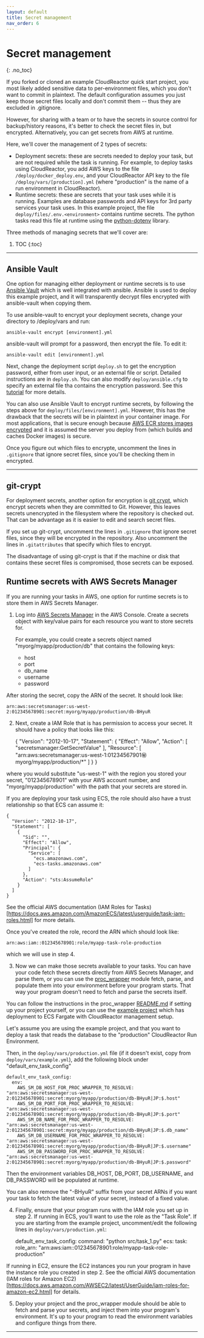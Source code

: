 ```yaml
---
layout: default
title: Secret management
nav_order: 6
---
```


# Secret management
{: .no_toc}

If you forked or cloned an example CloudReactor quick start project, you most likely added sensitive data to per-environment files, which you don't want to commit in plaintext. The default configuration assumes you just keep those secret files locally and don't commit them -- thus they are excluded in .gitignore.

However, for sharing with a team or to have the secrets in source control for backup/history reasons, it's better to check the secret files in, but encrypted. Alternatively, you can get secrets from AWS at runtime.

Here, we'll cover the management of 2 types of secrets:
* Deployment secrets: these are secrets needed to deploy your task, but are not required while the task is running. For example, to deploy tasks using CloudReactor, you add AWS keys to the file `/deploy/docker_deploy.env`, and your CloudReactor API key to the file `/deploy/vars/[production].yml` (where "production" is the name of a run environment in CloudReactor).
* Runtime secrets: these are secrets that your task uses while it is running. Examples are database passwords and API keys for 3rd party services your task uses. In this example project, the file `deploy/files/.env.<environment>` contains runtime secrets. The python tasks read this file at runtime using the [python-dotenv](https://github.com/theskumar/python-dotenv) library.

Three methods of managing secrets that we'll cover are:

1. TOC
{:toc}

---

## Ansible Vault

One option for managing either deployment or runtime secrets is to use
[Ansible Vault](https://docs.ansible.com/ansible/latest/user_guide/vault.html)
which is well integrated with ansible. Ansible is used to deploy this
example project, and it will transparently decrypt files encrypted with
ansible-vault when copying them.

To use ansible-vault to encrypt your deployment secrets, change your directory to /deploy/vars and run:

    ansible-vault encrypt [environment].yml

ansible-vault will prompt for a password, then encrypt the file. To edit it:

    ansible-vault edit [environment].yml

Next, change the deployment script `deploy.sh` to get the encryption password,
either from user input, or an external file or script. Detailed instructions
are in `deploy.sh`. You can also modify `deploy/ansible.cfg` to specify an
external file tha contains the encryption password. See this
[tutorial](https://www.digitalocean.com/community/tutorials/how-to-use-vault-to-protect-sensitive-ansible-data-on-ubuntu-16-04) for more
details.

You can also use Ansible Vault to encrypt runtime secrets, by following the
steps above for `deploy/files/[environment].yml`. However, this has the
drawback that the secrets will be in plaintext in your container image.
For most applications, that is secure enough because [AWS ECR stores images
encrypted](https://aws.amazon.com/ecr/faqs/) and it is assumed the server
you deploy from (which builds and caches Docker images) is secure.

Once you figure out which files to encrypte, uncomment the lines in
`.gitignore` that ignore secret files, since you'll be checking them in encrypted.


---

## git-crypt

For deployment secrets, another option for encryption is
[git crypt](https://github.com/AGWA/git-crypt),
which encrypt secrets when they are committed to Git.
However, this leaves secrets unencrypted in the filesystem where the
repository is checked out. That can be advantage as it is easier
to edit and search secret files.

If you set up git-crypt, uncomment the lines in `.gitignore` that ignore
secret files, since they will be encrypted in the repository. Also uncomment
the lines in `.gitattributes` that specify which files to encrypt.

The disadvantage of using git-crypt is that if the machine or disk that
contains these secret files is compromised, those secrets can be exposed.

## Runtime secrets with AWS Secrets Manager

If you are running your tasks in AWS, one option for runtime secrets
is to store them in AWS Secrets Manager.

1. Log into [AWS Secrets Manager](https://aws.amazon.com/secrets-manager/) in
the AWS Console. Create a secrets object with key/value pairs for each resource
you want to store secrets for.

    For example, you could create a secrets object named "myorg/myapp/production/db" that contains
    the following keys:
    - host
    - port
    - db_name
    - username
    - password

After storing the secret, copy the ARN of the secret. It should look like:

    arn:aws:secretsmanager:us-west-2:012345678901:secret:myorg/myapp/production/db-BHyuR

2. Next, create a IAM Role that is has permission to access your secret.
It should have a policy that looks like this:


    {
      "Version": "2012-10-17",
      "Statement": {
        "Effect": "Allow",
        "Action": [
            "secretsmanager:GetSecretValue"
        ],
        "Resource": [
            "arn:aws:secretsmanager:us-west-1:01234567901:secret:myorg/myapp/production/*"
        ]
      }
    }

where you would substitute "us-west-1" with the region you stored your secret,
"012345678901" with your AWS account number, and "myorg/myapp/production" with
the path that your secrets are stored in.

If you are deploying your task using ECS, the role should also have a trust relationship
so that ECS can assume it:

    {
      "Version": "2012-10-17",
      "Statement": [
        {
          "Sid": "",
          "Effect": "Allow",
          "Principal": {
            "Service": [
              "ecs.amazonaws.com",
              "ecs-tasks.amazonaws.com"
            ]
          },
          "Action": "sts:AssumeRole"
        }
      ]
    }

See the official AWS documentation
(IAM Roles for Tasks)[https://docs.aws.amazon.com/AmazonECS/latest/userguide/task-iam-roles.html]
for more details.

Once you've created the role, record the ARN which should look like:

    arn:aws:iam::012345678901:role/myapp-task-role-production

which we will use in step 4.

3. Now we can make those secrets available to your tasks. You can have your code fetch these
secrets directly from AWS Secrets Manager, and parse them, or you can use the
[proc_wrapper](https://github.com/CloudReactor/cloudreactor-procwrapper)
module fetch, parse, and populate them into your environment before your program starts.
That way your program doesn't need to fetch and parse the secrets itself.

You can follow the instructions in the proc_wrapper
[README.md](https://github.com/CloudReactor/cloudreactor-procwrapper/blob/main/README.md) if setting up
your project yourself, or you can use the [example project](https://github.com/CloudReactor/cloudreactor-ecs-quickstart)
which has deployment to ECS Fargate with CloudReactor management setup.

Let's assume you are using the example project, and that you want to deploy a task that reads the
database to the "production" CloudReactor Run Environment.

Then, in the `deploy/vars/production.yml` file (if it doesn't exist, copy
from `deploy/vars/example.yml`), add the following block under "default_env_task_config"

    default_env_task_config:
      env:
        AWS_SM_DB_HOST_FOR_PROC_WRAPPER_TO_RESOLVE: "arn:aws:secretsmanager:us-west-2:012345678901:secret:myorg/myapp/production/db-BHyuR|JP:$.host"
        AWS_SM_DB_PORT_FOR_PROC_WRAPPER_TO_RESOLVE: "arn:aws:secretsmanager:us-west-2:012345678901:secret:myorg/myapp/production/db-BHyuR|JP:$.port"
        AWS_SM_DB_NAME_FOR_PROC_WRAPPER_TO_RESOLVE: "arn:aws:secretsmanager:us-west-2:012345678901:secret:myorg/myapp/production/db-BHyuR|JP:$.db_name"
        AWS_SM_DB_USERNAME_FOR_PROC_WRAPPER_TO_RESOLVE: "arn:aws:secretsmanager:us-west-2:012345678901:secret:myorg/myapp/production/db-BHyuR|JP:$.username"
        AWS_SM_DB_PASSWORD_FOR_PROC_WRAPPER_TO_RESOLVE: "arn:aws:secretsmanager:us-west-2:012345678901:secret:myorg/myapp/production/db-BHyuR|JP:$.password"

Then the environment variables DB_HOST, DB_PORT, DB_USERNAME, and DB_PASSWORD
will be populated at runtime.

You can also remove the "-BHyuR" suffix from your secret ARNs if you want your task
to fetch the latest value of your secret, instead of a fixed value.

4. Finally, ensure that your program runs with the IAM role you set up in step 2.
If running in ECS, you'll want to use the role as the "Task Role". If you are starting from
the example project, uncomment/edit the following lines in `deploy/vars/production.yml`:

    default_env_task_config:
      command: "python src/task_1.py"
      ecs:
        task:
          role_arn: "arn:aws:iam::012345678901:role/myapp-task-role-production"

If running in EC2, ensure the EC2 instances you run your program in have the instance role you created in step 2.
See the official AWS documentation (IAM roles for Amazon EC2)[https://docs.aws.amazon.com/AWSEC2/latest/UserGuide/iam-roles-for-amazon-ec2.html]
for details.

5. Deploy your project and the proc_wrapper module should be able to fetch and parse your secrets,
and inject them into your program's environment. It's up to your program to read the
environment variables and configure things from there.

---
